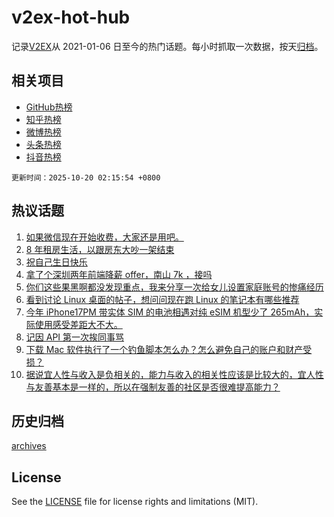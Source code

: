 # v2ex-hot-hub

 记录[V2EX](https://www.v2ex.com/)从 2021-01-06 日至今的热门话题。每小时抓取一次数据，按天[归档](archives)。
 
 ## 相关项目

- [GitHub热榜](https://github.com/lonnyzhang423/github-hot-hub)
- [知乎热榜](https://github.com/lonnyzhang423/zhihu-hot-hub)
- [微博热榜](https://github.com/lonnyzhang423/weibo-hot-hub)
- [头条热榜](https://github.com/lonnyzhang423/toutiao-hot-hub)
- [抖音热榜](https://github.com/lonnyzhang423/douyin-hot-hub)


 `更新时间：2025-10-20 02:15:54 +0800`

## 热议话题

1. [如果微信现在开始收费，大家还是用吧。](https://www.v2ex.com/t/1166724)
1. [8 年租房生活，以跟房东大吵一架结束](https://www.v2ex.com/t/1166739)
1. [祝自己生日快乐](https://www.v2ex.com/t/1166702)
1. [拿了个深圳两年前端降薪 offer，南山 7k ，接吗](https://www.v2ex.com/t/1166704)
1. [你们这些果黑啊都没发现重点，我来分享一次给女儿设置家庭账号的惨痛经历](https://www.v2ex.com/t/1166697)
1. [看到讨论 Linux 桌面的帖子，想问问现在跑 Linux 的笔记本有哪些推荐](https://www.v2ex.com/t/1166736)
1. [今年 iPhone17PM 带实体 SIM 的电池相遇对纯 eSIM 机型少了 265mAh，实际使用感受差距大不大。](https://www.v2ex.com/t/1166721)
1. [记因 API 第一次挨同事骂](https://www.v2ex.com/t/1166753)
1. [下载 Mac 软件执行了一个钓鱼脚本怎么办？怎么避免自己的账户和财产受损？](https://www.v2ex.com/t/1166698)
1. [据说宜人性与收入是负相关的，能力与收入的相关性应该是比较大的，宜人性与友善基本是一样的，所以在强制友善的社区是否很难提高能力？](https://www.v2ex.com/t/1166707)

## 历史归档

[archives](archives)

## License

See the [LICENSE](LICENSE) file for license rights and limitations (MIT).
